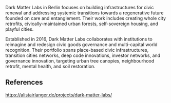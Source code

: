 Dark Matter Labs in Berlin focuses on building infrastructures for civic renewal and addressing systemic transitions towards a regenerative future founded on care and entanglement. Their work includes creating whole city retrofits, civically-maintained urban forests, self-sovereign housing, and playful cities.

Established in 2016, Dark Matter Labs collaborates with institutions to reimagine and redesign civic goods governance and multi-capital world recognition. Their portfolio spans place-based civic infrastructures, transition cities networks, deep code innovations, investor networks, and governance innovation, targeting urban tree canopies, neighbourhood retrofit, mental health, and soil restoration.

## References

https://alistairlanger.de/projects/dark-matter-labs/
